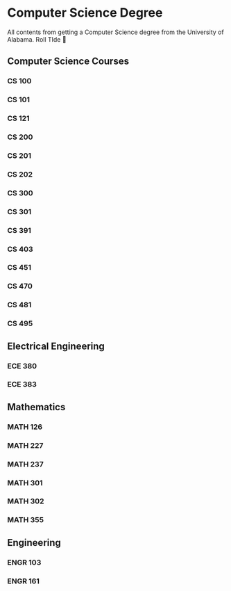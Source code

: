 # Computer Science Degree
All contents from getting a Computer Science degree from the University of Alabama. Roll TIde 🐘 

## Computer Science Courses
### CS 100

### CS 101

### CS 121

### CS 200

### CS 201

### CS 202

### CS 300

### CS 301

### CS 391

### CS 403

### CS 451

### CS 470

### CS 481

### CS 495

## Electrical Engineering
### ECE 380

### ECE 383

## Mathematics
### MATH 126

### MATH 227

### MATH 237

### MATH 301

### MATH 302

### MATH 355

## Engineering
### ENGR 103

### ENGR 161
